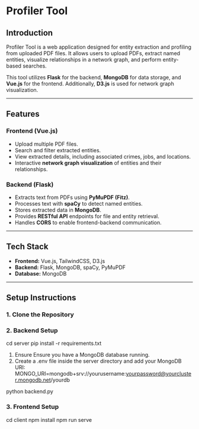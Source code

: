 # Profiler Tool

## Introduction  
Profiler Tool is a web application designed for entity extraction and profiling from uploaded PDF files. It allows users to upload PDFs, extract named entities, visualize relationships in a network graph, and perform entity-based searches.

This tool utilizes **Flask** for the backend, **MongoDB** for data storage, and **Vue.js** for the frontend. Additionally, **D3.js** is used for network graph visualization.

---

## Features  

### **Frontend** (Vue.js)  
- Upload multiple PDF files.  
- Search and filter extracted entities.  
- View extracted details, including associated crimes, jobs, and locations.  
- Interactive **network graph visualization** of entities and their relationships.  

### **Backend** (Flask)  
- Extracts text from PDFs using **PyMuPDF (Fitz)**.  
- Processes text with **spaCy** to detect named entities.  
- Stores extracted data in **MongoDB**.  
- Provides **RESTful API** endpoints for file and entity retrieval.  
- Handles **CORS** to enable frontend-backend communication.  

---

## **Tech Stack**
- **Frontend:** Vue.js, TailwindCSS, D3.js  
- **Backend:** Flask, MongoDB, spaCy, PyMuPDF  
- **Database:** MongoDB  

---

## **Setup Instructions**  

### **1. Clone the Repository**  
### **2. Backend Setup**  
cd server
pip install -r requirements.txt
1. Ensure Ensure you have a MongoDB database running.
2. Create a .env file inside the server directory and add your MongoDB URI:
MONGO_URI=mongodb+srv://yourusername:yourpassword@yourcluster.mongodb.net/yourdb

python backend.py

### **3. Frontend Setup** 
cd client
npm install
npm run serve
